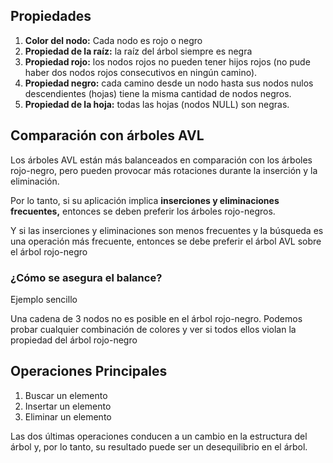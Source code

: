 ## Propiedades
 1. **Color del nodo:** Cada nodo es rojo o negro
2. **Propiedad de la raíz:** la raíz del árbol siempre es negra
3. **Propiedad rojo:** los nodos rojos no pueden tener hijos rojos (no pude haber dos nodos rojos consecutivos en ningún camino).
4. **Propiedad negro:** cada camino desde un nodo hasta sus nodos nulos descendientes (hojas) tiene la misma cantidad de nodos negros.
5. **Propiedad de la hoja:** todas las hojas (nodos NULL) son negras.

## Comparación con árboles AVL

Los árboles AVL están más balanceados en comparación con los árboles rojo-negro, pero pueden provocar más rotaciones durante la inserción y la eliminación.

Por lo tanto, si su aplicación implica **inserciones y eliminaciones frecuentes,** entonces se deben preferir los árboles rojo-negros.

Y si las inserciones y eliminaciones son menos frecuentes y la búsqueda es una operación más frecuente, entonces se debe preferir el árbol AVL sobre el árbol rojo-negro

### ¿Cómo se asegura el balance?

Ejemplo sencillo

Una cadena de 3 nodos no es posible en el árbol rojo-negro. Podemos probar cualquier combinación de colores y ver si todos ellos violan la propiedad del árbol rojo-negro

## Operaciones Principales

1. Buscar un elemento
2. Insertar un elemento
3. Eliminar un elemento

Las dos últimas operaciones conducen a un cambio en la estructura del árbol y, por lo tanto, su resultado puede ser un desequilibrio en el árbol.
